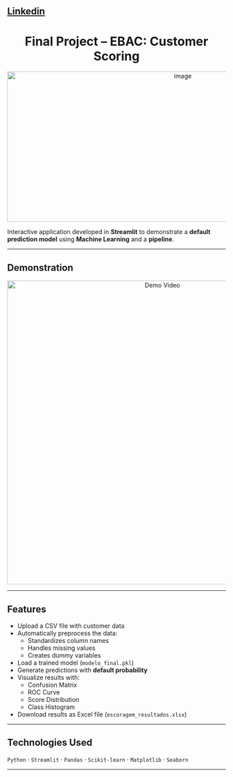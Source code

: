 [Linkedin](https://www.linkedin.com/in/jos%C3%A9-eduardo-souza-leite/)
---
<h1 align="center">Final Project – EBAC: Customer Scoring</h1>

<div align="center">
  <img width="794" height="347" alt="image" src="https://github.com/user-attachments/assets/b1cef944-9dc3-4e89-9832-4d7a13fcf3a1" />
</div>

Interactive application developed in **Streamlit** to demonstrate a **default prediction model** using **Machine Learning** and a **pipeline**.

---

## Demonstration
<div align="center">
  <a href="https://www.youtube.com/watch?v=heGN2HOFCfk" target="_blank">
    <img src="https://img.youtube.com/vi/heGN2HOFCfk/0.jpg" alt="Demo Video" width="700">
  </a>
</div>

---

## Features
- Upload a CSV file with customer data
- Automatically preprocess the data:
  - Standardizes column names
  - Handles missing values
  - Creates dummy variables
- Load a trained model (`modelo_final.pkl`)
- Generate predictions with **default probability**
- Visualize results with:
  - Confusion Matrix
  - ROC Curve
  - Score Distribution
  - Class Histogram
- Download results as Excel file (`escoragem_resultados.xlsx`)

---

## Technologies Used
`Python` · `Streamlit` · `Pandas` · `Scikit-learn` · `Matplotlib` · `Seaborn`

---
